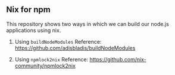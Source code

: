 ## Nix for npm

This repository shows two ways in which we can build our node.js applications using nix.

1. Using `buildNodeModules`
Reference: https://github.com/adisbladis/buildNodeModules

2. Using `npmlock2nix`
Reference: https://github.com/nix-community/npmlock2nix
